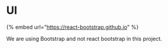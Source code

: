 # UI

{% embed url="https://react-bootstrap.github.io" %}

We are using Bootstrap and not react bootstrap in this project.
